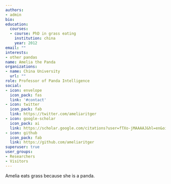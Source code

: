 ```yaml
---
authors:
- admin
bio:
education:
  courses:
  - course: PhD in grass eating
    institution: china
    year: 2012
email: ""
interests:
- other pandas
name: Amelia the Panda
organizations:
- name: China University
  url: ""
role: Professor of Panda Intelligence
social:
- icon: envelope
  icon_pack: fas
  link: '#contact'
- icon: twitter
  icon_pack: fab
  link: https://twitter.com/ameliaritger
- icon: google-scholar
  icon_pack: ai
  link: https://scholar.google.com/citations?user=fTXo-jMAAAAJ&hl=en&oi=ao
- icon: github
  icon_pack: fab
  link: https://github.com/ameliaritger
superuser: true
user_groups:
- Researchers
- Visitors
---
```


Amelia eats grass because she is a panda.
